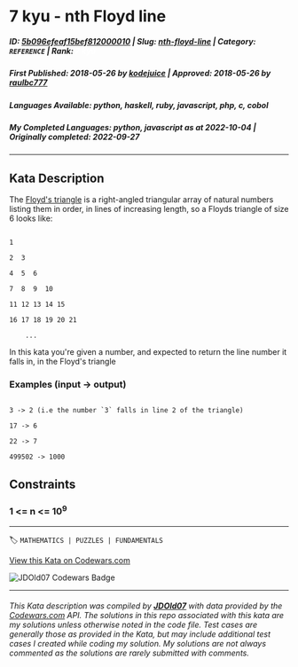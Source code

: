 # 7 kyu - nth Floyd line

##### **ID**: [5b096efeaf15bef812000010](https://www.codewars.com/kata/5b096efeaf15bef812000010) | **Slug**: [nth-floyd-line](https://www.codewars.com/kata/5b096efeaf15bef812000010) | **Category**: `REFERENCE` | **Rank**: <span style="color:white">7 kyu</span>

##### **First Published**: 2018-05-26 ***by*** [kodejuice](https://www.codewars.com/users/kodejuice) | **Approved**: 2018-05-26 ***by*** [raulbc777](https://www.codewars.com/users/raulbc777)

##### **Languages Available**: python, haskell, ruby, javascript, php, c, cobol

##### **My Completed Languages**: python, javascript ***as at*** 2022-10-04 | **Originally completed**: 2022-09-27

---

## Kata Description


The [Floyd's triangle](https://en.wikipedia.org/wiki/Floyd%27s_triangle) is a right-angled triangular array of natural numbers listing them in order, in lines of increasing length, so a Floyds triangle of size 6 looks like:



```

1

2  3

4  5  6

7  8  9  10

11 12 13 14 15

16 17 18 19 20 21

    ...

```



In this kata you're given a number, and expected to return the line number it falls in, in the Floyd's triangle



### Examples (input -> output)



```

3 -> 2 (i.e the number `3` falls in line 2 of the triangle)

17 -> 6

22 -> 7

499502 -> 1000

```



## Constraints



### 1 <= n <= 10<sup>9</sup>



---


🏷 `MATHEMATICS | PUZZLES | FUNDAMENTALS`


[View this Kata on Codewars.com](https://www.codewars.com/kata/5b096efeaf15bef812000010)

![](https://www.codewars.com/users/jdold07/badges/large "JDOld07 Codewars Badge")

---

###### *This Kata description was compiled by [**JDOld07**](https://tpstech.dev) with data provided by the [Codewars.com](https://www.codewars.com) API.  The solutions in this repo associated with this kata are my solutions unless otherwise noted in the code file.  Test cases are generally those as provided in the Kata, but may include additional test cases I created while coding my solution.  My solutions are not always commented as the solutions are rarely submitted with comments.*
